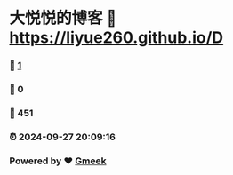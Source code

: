 # 大悦悦的博客 :link: https://liyue260.github.io/D 
### :page_facing_up: [1](https://liyue260.github.io/D/tag.html) 
### :speech_balloon: 0 
### :hibiscus: 451 
### :alarm_clock: 2024-09-27 20:09:16 
### Powered by :heart: [Gmeek](https://github.com/Meekdai/Gmeek)
